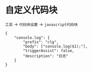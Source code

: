 # 自定义代码块

`工具` -> `代码块设置` -> `javascript代码块`

```
{
    "console.log": {
        "prefix": "clg",
        "body": ["console.log($1);"],
        "triggerAssist": false,
        "description": "日志"
    }
}
```
